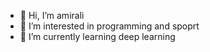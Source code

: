 - 👋 Hi, I’m amirali
- 👀 I’m interested in programming and spoprt
- 🌱 I’m currently learning deep learning

